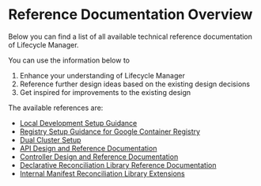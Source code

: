 # Reference Documentation Overview

Below you can find a list of all available technical reference documentation of Lifecycle Manager.

You can use the information below to

1. Enhance your understanding of Lifecycle Manager
2. Reference further design ideas based on the existing design decisions
3. Get inspired for improvements to the existing design

The available references are:

- [Local Development Setup Guidance](local-test-setup.md)
- [Registry Setup Guidance for Google Container Registry](prepare-gcr-registry.md)
- [Dual Cluster Setup](provision-cluster-and-registry.md)
- [API Design and Reference Documentation](../../api/README.md)
- [Controller Design and Reference Documentation](../../controllers/README.md)
- [Declarative Reconciliation Library Reference Documentation](../../pkg/declarative/README.md)
- [Internal Manifest Reconciliation Library Extensions](../../internal/manifest/README.md)
